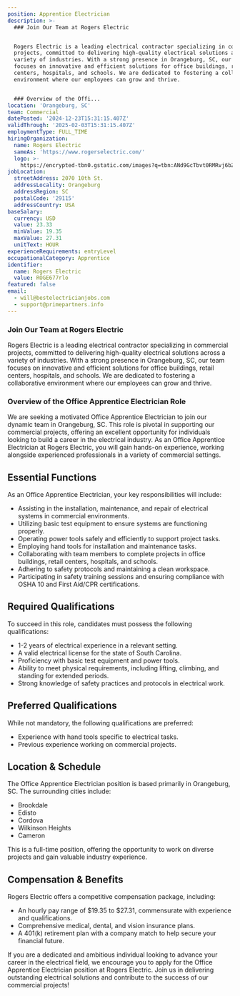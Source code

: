 ```yaml
---
position: Apprentice Electrician
description: >-
  ### Join Our Team at Rogers Electric


  Rogers Electric is a leading electrical contractor specializing in commercial
  projects, committed to delivering high-quality electrical solutions across a
  variety of industries. With a strong presence in Orangeburg, SC, our team
  focuses on innovative and efficient solutions for office buildings, retail
  centers, hospitals, and schools. We are dedicated to fostering a collaborative
  environment where our employees can grow and thrive. 


  ### Overview of the Offi...
location: 'Orangeburg, SC'
team: Commercial
datePosted: '2024-12-23T15:31:15.407Z'
validThrough: '2025-02-03T15:31:15.407Z'
employmentType: FULL_TIME
hiringOrganization:
  name: Rogers Electric
  sameAs: 'https://www.rogerselectric.com/'
  logo: >-
    https://encrypted-tbn0.gstatic.com/images?q=tbn:ANd9GcTbvt0RMRvj6bZdL81Q6HJeRVl_qflQIGgp9w&s
jobLocation:
  streetAddress: 2070 10th St.
  addressLocality: Orangeburg
  addressRegion: SC
  postalCode: '29115'
  addressCountry: USA
baseSalary:
  currency: USD
  value: 23.33
  minValue: 19.35
  maxValue: 27.31
  unitText: HOUR
experienceRequirements: entryLevel
occupationalCategory: Apprentice
identifier:
  name: Rogers Electric
  value: ROGE677rlo
featured: false
email:
  - will@bestelectricianjobs.com
  - support@primepartners.info
---
```




### Join Our Team at Rogers Electric

Rogers Electric is a leading electrical contractor specializing in commercial projects, committed to delivering high-quality electrical solutions across a variety of industries. With a strong presence in Orangeburg, SC, our team focuses on innovative and efficient solutions for office buildings, retail centers, hospitals, and schools. We are dedicated to fostering a collaborative environment where our employees can grow and thrive. 

### Overview of the Office Apprentice Electrician Role

We are seeking a motivated Office Apprentice Electrician to join our dynamic team in Orangeburg, SC. This role is pivotal in supporting our commercial projects, offering an excellent opportunity for individuals looking to build a career in the electrical industry. As an Office Apprentice Electrician at Rogers Electric, you will gain hands-on experience, working alongside experienced professionals in a variety of commercial settings.

## Essential Functions

As an Office Apprentice Electrician, your key responsibilities will include:

- Assisting in the installation, maintenance, and repair of electrical systems in commercial environments.
- Utilizing basic test equipment to ensure systems are functioning properly.
- Operating power tools safely and efficiently to support project tasks.
- Employing hand tools for installation and maintenance tasks.
- Collaborating with team members to complete projects in office buildings, retail centers, hospitals, and schools.
- Adhering to safety protocols and maintaining a clean workspace.
- Participating in safety training sessions and ensuring compliance with OSHA 10 and First Aid/CPR certifications.

## Required Qualifications

To succeed in this role, candidates must possess the following qualifications:

- 1-2 years of electrical experience in a relevant setting.
- A valid electrical license for the state of South Carolina.
- Proficiency with basic test equipment and power tools.
- Ability to meet physical requirements, including lifting, climbing, and standing for extended periods.
- Strong knowledge of safety practices and protocols in electrical work.

## Preferred Qualifications

While not mandatory, the following qualifications are preferred:

- Experience with hand tools specific to electrical tasks.
- Previous experience working on commercial projects.

## Location & Schedule

The Office Apprentice Electrician position is based primarily in Orangeburg, SC. The surrounding cities include:

- Brookdale
- Edisto
- Cordova
- Wilkinson Heights
- Cameron

This is a full-time position, offering the opportunity to work on diverse projects and gain valuable industry experience.

## Compensation & Benefits

Rogers Electric offers a competitive compensation package, including:

- An hourly pay range of $19.35 to $27.31, commensurate with experience and qualifications.
- Comprehensive medical, dental, and vision insurance plans.
- A 401(k) retirement plan with a company match to help secure your financial future.

If you are a dedicated and ambitious individual looking to advance your career in the electrical field, we encourage you to apply for the Office Apprentice Electrician position at Rogers Electric. Join us in delivering outstanding electrical solutions and contribute to the success of our commercial projects!

